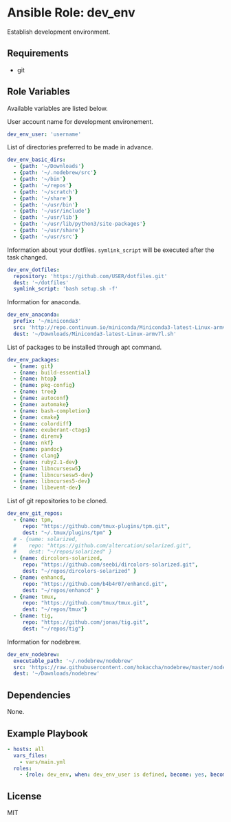 Ansible Role: dev_env
=========

Establish development environment.

Requirements
------------

- git

Role Variables
--------------

Available variables are listed below.

User account name for development environement.

``` yaml
dev_env_user: 'username'
```

List of directories preferred to be made in advance.

``` yaml
dev_env_basic_dirs:
  - {path: '~/Downloads'}
  - {path: '~/.nodebrew/src'}
  - {path: '~/bin'}
  - {path: '~/repos'}
  - {path: '~/scratch'}
  - {path: '~/share'}
  - {path: '~/usr/bin'}
  - {path: '~/usr/include'}
  - {path: '~/usr/lib'}
  - {path: '~/usr/lib/python3/site-packages'}
  - {path: '~/usr/share'}
  - {path: '~/usr/src'}
```

Information about your dotfiles.
`symlink_script` will be executed after the task changed.

``` yaml
dev_env_dotfiles:
  repository: 'https://github.com/USER/dotfiles.git'
  dest: '~/dotfiles'
  symlink_script: 'bash setup.sh -f'
```

Information for anaconda.

``` yaml
dev_env_anaconda:
  prefix: '~/miniconda3'
  src: 'http://repo.continuum.io/miniconda/Miniconda3-latest-Linux-armv7l.sh'
  dest: '~/Downloads/Miniconda3-latest-Linux-armv7l.sh'
```

List of packages to be installed through apt command.

``` yaml
dev_env_packages:
  - {name: git}
  - {name: build-essential}
  - {name: htop}
  - {name: pkg-config}
  - {name: tree}
  - {name: autoconf}
  - {name: automake}
  - {name: bash-completion}
  - {name: cmake}
  - {name: colordiff}
  - {name: exuberant-ctags}
  - {name: direnv}
  - {name: nkf}
  - {name: pandoc}
  - {name: clang}
  - {name: ruby2.1-dev}
  - {name: libncursesw5}
  - {name: libncursesw5-dev}
  - {name: libncurses5-dev}
  - {name: libevent-dev}
```

List of git repositories to be cloned.

``` yaml
dev_env_git_repos:
  - {name: tpm,
     repo: "https://github.com/tmux-plugins/tpm.git",
     dest: "~/.tmux/plugins/tpm" }
  # - {name: solarized,
  #    repo: "https://github.com/altercation/solarized.git",
  #    dest: "~/repos/solarized" }
  - {name: dircolors-solarized,
     repo: "https://github.com/seebi/dircolors-solarized.git",
     dest: "~/repos/dircolors-solarized" }
  - {name: enhancd,
     repo: "https://github.com/b4b4r07/enhancd.git",
     dest: "~/repos/enhancd" }
  - {name: tmux,
     repo: "https://github.com/tmux/tmux.git",
     dest: "~/repos/tmux"}
  - {name: tig,
     repo: "https://github.com/jonas/tig.git",
     dest: "~/repos/tig"}
```

Information for nodebrew.

``` yaml
dev_env_nodebrew:
  executable_path: '~/.nodebrew/nodebrew'
  src: 'https://raw.githubusercontent.com/hokaccha/nodebrew/master/nodebrew'
  dest: '~/Downloads/nodebrew'
```


Dependencies
------------

None.

Example Playbook
----------------

``` yaml
- hosts: all
  vars_files:
    - vars/main.yml
  roles:
    - {role: dev_env, when: dev_env_user is defined, become: yes, become_user: '{{dev_env_user}}'}
```


License
-------

MIT

